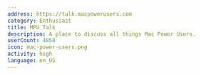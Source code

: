 ```yaml
---
address: https://talk.macpowerusers.com
category: Enthusiast
title: MPU Talk
description: A place to discuss all things Mac Power Users.
userCount: 4858
icon: mac-power-users.png
activity: high
language: en_US
---
```


